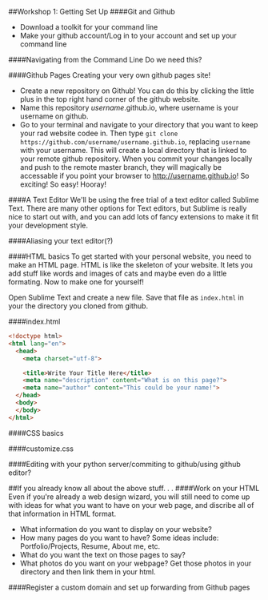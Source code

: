 ##Workshop 1: Getting Set Up
####Git and Github
* Download a toolkit for your command line
* Make your github account/Log in to your account and set up your command line

####Navigating from the Command Line
Do we need this?

####Github Pages
Creating your very own github pages site!
* Create a new repository on Github! You can do this by clicking the little plus in the top right hand corner of the github website.
* Name this repository *username*.github.io, where username is your username on github.
* Go to your terminal and navigate to your directory that you want to keep your rad website codee in. Then type `git clone https://github.com/username/username.github.io`, replacing `username` with your username. This will create a local directory that is linked to your remote github repository. When you commit your changes locally and push to the remote master branch, they will magically be accessable if you point your browser to http://username.github.io! So exciting! So easy! Hooray!

####A Text Editor
We'll be using the free trial of a text editor called Sublime Text. There are many other options for Text editors, but Sublime is really nice to start out with, and you can add lots of fancy extensions to make it fit your development style.

####Aliasing your text editor(?)

####HTML basics
To get started with your personal website, you need to make an HTML page. HTML is like the skeleton of your website.
It lets you add stuff like words and images of cats and maybe even do a little formating.
Now to make one for yourself!

Open Sublime Text and create a new file. Save that file as `index.html` in your the directory you cloned from github.

####index.html
```html
<!doctype html>
<html lang="en">
  <head>
    <meta charset="utf-8">

    <title>Write Your Title Here</title>
    <meta name="description" content="What is on this page?">
    <meta name="author" content="This could be your name!">
  </head>
  <body>
  </body>
</html>
```

####CSS basics

####customize.css

####Editing with your python server/commiting to github/using github editor?

##If you already know all about the above stuff. . .
####Work on your HTML
Even if you're already a web design wizard, you will still need to come up with ideas for what you want to have on your web page, and discribe all of that information in HTML format.
* What information do you want to display on your website?
* How many pages do you want to have? Some ideas include: Portfolio/Projects, Resume, About me, etc. 
* What do you want the text on those pages to say?
* What photos do you want on your webpage? Get those photos in your directory and then link them in your html.

####Register a custom domain and set up forwarding from Github pages

